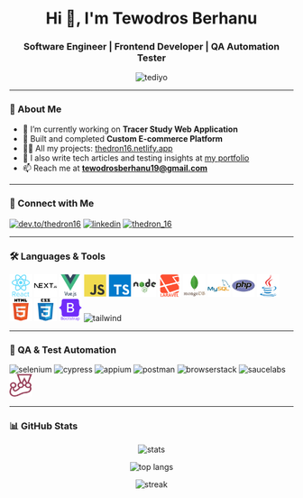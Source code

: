 <h1 align="center">Hi 👋, I'm Tewodros Berhanu</h1>
<h3 align="center">Software Engineer | Frontend Developer | QA Automation Tester</h3>

<p align="center">
  <img src="https://komarev.com/ghpvc/?username=tediyo&label=Profile%20views&color=0e75b6&style=flat" alt="tediyo" />
</p>

---

### 🚀 About Me
- 🔭 I’m currently working on **Tracer Study Web Application**  
- 👯 Built and completed **Custom E-commerce Platform**  
- 👨‍💻 All my projects: [thedron16.netlify.app](https://thedron16.netlify.app)  
- 📝 I also write tech articles and testing insights at [my portfolio](https://thedron16.netlify.app)  
- 📫 Reach me at **tewodrosberhanu19@gmail.com**

---

### 🤝 Connect with Me
<p align="left">
<a href="https://dev.to/thedron16" target="blank"><img align="center" src="https://raw.githubusercontent.com/rahuldkjain/github-profile-readme-generator/master/src/images/icons/Social/devto.svg" alt="dev.to/thedron16" height="30" width="40" /></a>
<a href="https://linkedin.com/in/tewodros-berhanu-953750230" target="blank"><img align="center" src="https://raw.githubusercontent.com/rahuldkjain/github-profile-readme-generator/master/src/images/icons/Social/linked-in-alt.svg" alt="linkedin" height="30" width="40" /></a>
<a href="https://instagram.com/thedron_16" target="blank"><img align="center" src="https://raw.githubusercontent.com/rahuldkjain/github-profile-readme-generator/master/src/images/icons/Social/instagram.svg" alt="thedron_16" height="30" width="40" /></a>
</p>

---

### 🛠️ Languages & Tools
<p align="left">
<img src="https://raw.githubusercontent.com/devicons/devicon/master/icons/react/react-original-wordmark.svg" alt="react" width="40" height="40"/>
<img src="https://raw.githubusercontent.com/devicons/devicon/master/icons/nextjs/nextjs-original-wordmark.svg" alt="nextjs" width="40" height="40"/>
<img src="https://raw.githubusercontent.com/devicons/devicon/master/icons/vuejs/vuejs-original-wordmark.svg" alt="vuejs" width="40" height="40"/>
<img src="https://raw.githubusercontent.com/devicons/devicon/master/icons/javascript/javascript-original.svg" alt="javascript" width="40" height="40"/>
<img src="https://raw.githubusercontent.com/devicons/devicon/master/icons/typescript/typescript-original.svg" alt="typescript" width="40" height="40"/>
<img src="https://raw.githubusercontent.com/devicons/devicon/master/icons/nodejs/nodejs-original-wordmark.svg" alt="nodejs" width="40" height="40"/>
<img src="https://raw.githubusercontent.com/devicons/devicon/master/icons/laravel/laravel-plain-wordmark.svg" alt="laravel" width="40" height="40"/>
<img src="https://raw.githubusercontent.com/devicons/devicon/master/icons/mongodb/mongodb-original-wordmark.svg" alt="mongodb" width="40" height="40"/>
<img src="https://raw.githubusercontent.com/devicons/devicon/master/icons/mysql/mysql-original-wordmark.svg" alt="mysql" width="40" height="40"/>
<img src="https://raw.githubusercontent.com/devicons/devicon/master/icons/php/php-original.svg" alt="php" width="40" height="40"/>
<img src="https://raw.githubusercontent.com/devicons/devicon/master/icons/java/java-original.svg" alt="java" width="40" height="40"/>
<img src="https://raw.githubusercontent.com/devicons/devicon/master/icons/html5/html5-original-wordmark.svg" alt="html5" width="40" height="40"/>
<img src="https://raw.githubusercontent.com/devicons/devicon/master/icons/css3/css3-original-wordmark.svg" alt="css3" width="40" height="40"/>
<img src="https://raw.githubusercontent.com/devicons/devicon/master/icons/bootstrap/bootstrap-plain-wordmark.svg" alt="bootstrap" width="40" height="40"/>
<img src="https://www.vectorlogo.zone/logos/tailwindcss/tailwindcss-icon.svg" alt="tailwind" width="40" height="40"/>
</p>

---

### 🧪 QA & Test Automation
<p align="left">
<img src="https://www.vectorlogo.zone/logos/selenium/selenium-icon.svg" alt="selenium" width="40" height="40"/>
<img src="https://raw.githubusercontent.com/simple-icons/simple-icons/develop/icons/cypress.svg" alt="cypress" width="40" height="40"/>
<img src="https://raw.githubusercontent.com/simple-icons/simple-icons/develop/icons/appium.svg" alt="appium" width="40" height="40"/>
<img src="https://www.vectorlogo.zone/logos/postman/postman-icon.svg" alt="postman" width="40" height="40"/>
<img src="https://avatars.githubusercontent.com/u/3221291?s=200&v=4" alt="browserstack" width="40" height="40"/>
<img src="https://avatars.githubusercontent.com/u/8908513?s=200&v=4" alt="saucelabs" width="40" height="40"/>
<img src="https://raw.githubusercontent.com/devicons/devicon/master/icons/jest/jest-plain.svg" alt="jest" width="40" height="40"/>
</p>

---

### 📊 GitHub Stats
<p align="center">
  <img src="https://github-readme-stats.vercel.app/api?username=tediyo&show_icons=true&theme=radical" alt="stats"/>
</p>

<p align="center">
  <img src="https://github-readme-stats.vercel.app/api/top-langs?username=tediyo&show_icons=true&locale=en&layout=compact&theme=radical" alt="top langs"/>
</p>

<p align="center">
  <img src="https://github-readme-streak-stats.herokuapp.com/?user=tediyo&theme=radical" alt="streak"/>
</p>
